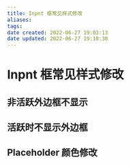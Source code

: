 ```yaml
---
title: Inpnt 框常见样式修改
aliases: 
tags: 
date created: 2022-06-27 19:03:13
date updated: 2022-06-27 19:10:30
---
```


# Inpnt 框常见样式修改

## 非活跃外边框不显示

## 活跃时不显示外边框

## Placeholder 颜色修改
